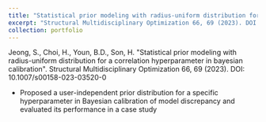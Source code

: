 ```yaml
---
title: "Statistical prior modeling with radius-uniform distribution for a correlation hyperparameter in bayesian calibration"
excerpt: "Structural Multidisciplinary Optimization 66, 69 (2023). DOI: 10.1007/s00158-023-03520-0<br/><img src='/images/500x300.png'>"
collection: portfolio
---
```


Jeong, S., Choi, H., Youn, B.D., Son, H. "Statistical prior modeling with radius-uniform distribution for a correlation hyperparameter in bayesian calibration". Structural Multidisciplinary Optimization 66, 69 (2023). DOI: 10.1007/s00158-023-03520-0

- Proposed a user-independent prior distribution for a specific hyperparameter in Bayesian
calibration of model discrepancy and evaluated its performance in a case study